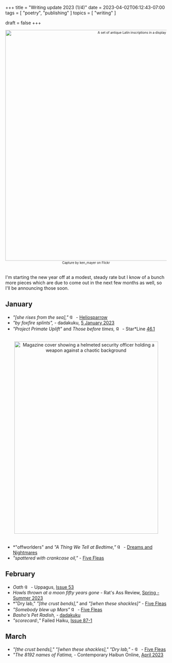 +++
title = "Writing update 2023 (1/4)"
date = 2023-04-02T06:12:43-07:00
tags = [
  "poetry",
  "publishing"
]
topics = [
  "writing"
]

draft = false
+++
<div align="center" style="font-size:x-small"><img src="https://milkfish08.s3.amazonaws.com/photo/blog/32783516765_fc071a04ba_k.jpg" width="800" height="720" alt="A set of antique Latin inscriptions in a display case"
title="A set of antique Latin inscriptions in a display case" /><br />
Capture by ken_mayer on Flickr</div><br clear="all" />

I'm starting the new year off at a modest, steady rate but I know of a bunch more pieces which are due to come out in the next few months as well, so I'll be announcing those soon.

## January

* *"[she rises from the sea],"*  <img src="https://milkfish08.s3.amazonaws.com/photo/blog/award_star_gold_1.png" width=16 height=16 title="gold star" /> - [Heliosparrow](https://heliosparrow.com/2022/12/7-28/)
* *"by foxfire splints",* - dadakuku, [5 January 2023](https://dadakuku.com/2023/01/05/181/)
* *"Project Primate Uplift"* and *Those before times,*  <img src="https://milkfish08.s3.amazonaws.com/photo/blog/award_star_gold_1.png" width=16 height=16 title="gold star" /> - Star*Line [46.1](https://sfpoetry.com/sl/issues/starline46.1.html)
<br clear="all" />
<div align="center"><img src="https://milkfish08.s3.amazonaws.com/photo/blog/abovethefold/8Mhi8WdCIqecRXMr1fHdrt0wxSHT5egXZt4cpoXI.jpg" title="Star*Line 46.1 cover" alt="Magazine cover showing a helmeted security officer holding a weapon against a chaotic background" width=449 height=600 /></div><br clear="all" />

* *"offworlders" and *"A Thing We Tell at Bedtime,"* <img src="https://milkfish08.s3.amazonaws.com/photo/blog/award_star_gold_1.png" width=16 height=16 title="gold star" /> - [Dreams and Nightmares](https://dreamsandnightmaresmagazine.blogspot.com/2023/01/010223b.html)
* *"spattered with crankcase oil,"* - [Five Fleas](https://fivefleas.blogspot.com/2023/01/afternoon-of-january-18-2023.html)

## February

* *Oath*  <img src="https://milkfish08.s3.amazonaws.com/photo/blog/award_star_gold_1.png" width=16 height=16 title="gold star" /> - Uppagus, [Issue 53](https://uppagus.com/poems/magahiz-oath/)
* *Howls thrown at a moon fifty years gone* - Rat's Ass Review, [Spring - Summer 2023](http://ratsassreview.net/?page_id=4220)
* *"Dry lab," *"[the crust bends],"* and *"[when these shackles]"* - [Five Fleas](https://fivefleas.blogspot.com/2023/03/evening-of-march-12-2023.html)
* *"Somebody blew up Mars"* <img src="https://milkfish08.s3.amazonaws.com/photo/blog/award_star_gold_1.png" width=16 height=16 title="gold star" /> - [Five Fleas](https://fivefleas.blogspot.com/2023/02/evening-of-february-25-2023.html )
* *Basho's Pet Radish,* -  [dadakuku](https://dadakuku.com/2023/02/27/bashos-pet-radish/)
* *"scorecard:,"* Failed Haiku, [Issue 87-1](https://failedhaiku.files.wordpress.com/2023/02/failedhaikuissue87-1.pdf)

## March

* *"[the crust bends]," "[when these shackles]," "Dry lab,"* - <img src="https://milkfish08.s3.amazonaws.com/photo/blog/award_star_gold_1.png" width=16 height=16 title="gold star" /> - [Five Fleas](https://fivefleas.blogspot.com/2023/03/evening-of-march-12-2023.html)
* *"The 8192 names of Fatima,*  - Contemporary Haibun Online, [April 2023](https://contemporaryhaibunonline.com/cho19-1table-of-contents/richard-magahiz-the-8192-names-of-fatima/)